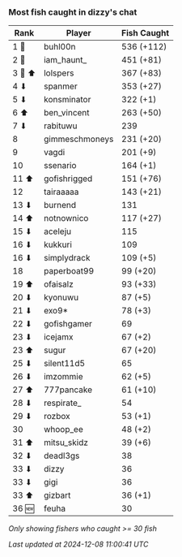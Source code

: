 ### Most fish caught in dizzy's chat
| Rank | Player | Fish Caught |
|------|--------|-----------|
| 1 🥇  | buhl00n  | 536 (+112) |
| 2 🥈  | iam_haunt_  | 451 (+81) |
| 3 🥉 ⬆ | lolspers  | 367 (+83) |
| 4 ⬇ | spanmer  | 353 (+27) |
| 5 ⬇ | konsminator  | 322 (+1) |
| 6 ⬆ | ben_vincent  | 263 (+50) |
| 7 ⬇ | rabituwu  | 239 |
| 8  | gimmeschmoneys  | 231 (+20) |
| 9  | vagdi  | 201 (+9) |
| 10  | ssenario  | 164 (+1) |
| 11 ⬆ | gofishrigged  | 151 (+76) |
| 12  | tairaaaaa  | 143 (+21) |
| 13 ⬇ | burnend  | 131 |
| 14 ⬆ | notnownico  | 117 (+27) |
| 15 ⬇ | aceleju  | 115 |
| 16 ⬇ | kukkuri  | 109 |
| 16 ⬇ | simplydrack  | 109 (+5) |
| 18  | paperboat99  | 99 (+20) |
| 19 ⬆ | ofaisalz  | 93 (+33) |
| 20 ⬇ | kyonuwu  | 87 (+5) |
| 21 ⬇ | exo9*  | 78 (+3) |
| 22 ⬇ | gofishgamer  | 69 |
| 23 ⬇ | icejamx  | 67 (+2) |
| 23 ⬆ | sugur  | 67 (+20) |
| 25 ⬇ | silent11d5  | 65 |
| 26 ⬇ | imzommie  | 62 (+5) |
| 27 ⬆ | 777pancake  | 61 (+10) |
| 28 ⬇ | respirate_  | 54 |
| 29 ⬇ | rozbox  | 53 (+1) |
| 30  | whoop_ee  | 48 (+2) |
| 31 ⬆ | mitsu_skidz  | 39 (+6) |
| 32 ⬇ | deadl3gs  | 38 |
| 33 ⬇ | dizzy  | 36 |
| 33 ⬇ | gigi  | 36 |
| 33 ⬆ | gizbart  | 36 (+1) |
| 36 🆕 | feuha  | 30 |

_Only showing fishers who caught >= 30 fish_

_Last updated at 2024-12-08 11:00:41 UTC_